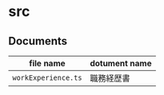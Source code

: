 # src

## Documents

| file name           | dotument name |
| ------------------- | ------------- |
| `workExperience.ts` | 職務経歴書    |

